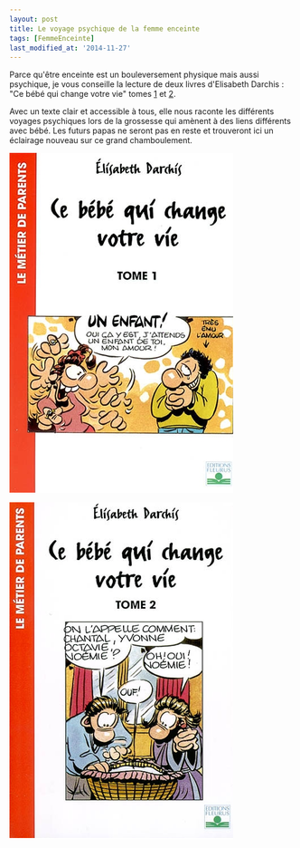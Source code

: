 ```yaml
---
layout: post
title: Le voyage psychique de la femme enceinte
tags: [FemmeEnceinte]
last_modified_at: '2014-11-27'
---
```


Parce qu'être enceinte est un bouleversement physique mais aussi psychique, je vous conseille la lecture de deux livres d'Elisabeth Darchis :
"Ce bébé qui change votre vie" tomes [1](http://livre.fnac.com/a1336630/Elisabeth-Darchis-Ce-bebe-qui-change-votre-vie) et [2](http://livre.fnac.com/a1336631/Elisabeth-Darchis-Ce-bebe-qui-change-votre-vie).

Avec un texte clair et accessible à tous, elle nous raconte les différents voyages psychiques lors de la grossesse
qui amènent à des liens différents avec bébé.
Les futurs papas ne seront pas en reste et trouveront ici un éclairage nouveau sur ce grand chamboulement.

[![Ce bébé qui change votre vie, tome 1](/assets/2014-02-04/Ce-bebe-qui-change-votre-vie-tome-1.png)](http://livre.fnac.com/a1336630/Elisabeth-Darchis-Ce-bebe-qui-change-votre-vie)

[![Ce bébé qui change votre vie, tome 2](/assets/2014-02-04/Ce-bebe-qui-change-votre-vie-tome-2.png)](http://livre.fnac.com/a1336631/Elisabeth-Darchis-Ce-bebe-qui-change-votre-vie)
